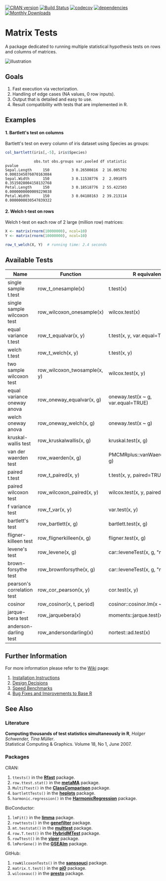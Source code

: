 [![CRAN version](http://www.r-pkg.org/badges/version/matrixTests)](https://cran.r-project.org/package=matrixTests)
[![Build Status](https://travis-ci.com/karoliskoncevicius/matrixTests.svg?branch=master)](https://travis-ci.com/karoliskoncevicius/matrixTests)
[![codecov](https://codecov.io/gh/karoliskoncevicius/matrixTests/branch/master/graph/badge.svg)](https://codecov.io/gh/karoliskoncevicius/matrixTests)
[![dependencies](https://tinyverse.netlify.com/badge/matrixTests)](https://CRAN.R-project.org/package=matrixTests)
[![Monthly Downloads](https://cranlogs.r-pkg.org/badges/matrixTests)](https://cranlogs.r-pkg.org/badges/matrixTests)

# Matrix Tests #

A package dedicated to running multiple statistical hypothesis tests on rows and columns of matrices.

![illustration](http://karolis.koncevicius.lt/data/matrixtests/illustration.png)

## Goals ##

1. Fast execution via vectorization.
2. Handling of edge cases (NA values, 0 row inputs).
3. Output that is detailed and easy to use.
4. Result compatibility with tests that are implemented in R.

## Examples ##

#### 1. Bartlett's test on columns ####

Bartlett's test on every column of iris dataset using Species as groups:

```r
col_bartlett(iris[,-5], iris$Species)
```
```
             obs.tot obs.groups var.pooled df statistic                pvalue
Sepal.Length     150          3 0.26500816  2 16.005702 0.0003345076070163084
Sepal.Width      150          3 0.11538776  2  2.091075 0.3515028004158132768
Petal.Length     150          3 0.18518776  2 55.422503 0.0000000000009229038
Petal.Width      150          3 0.04188163  2 39.213114 0.0000000030547839322
```

#### 2. Welch t-test on rows ####

Welch t-test on each row of 2 large (million row) matrices:

```r
X <- matrix(rnorm(10000000), ncol=10)
Y <- matrix(rnorm(10000000), ncol=10)

row_t_welch(X, Y)  # running time: 2.4 seconds
```

## Available Tests ##


|           Name              |           Function            |             R equivalent              |
|-----------------------------|-------------------------------|---------------------------------------|
| single sample t.test        | row_t_onesample(x)            | t.test(x)                             |
| single sample wilcoxon test | row_wilcoxon_onesample(x)     | wilcox.test(x)                        |
| equal variance t.test       | row_t_equalvar(x, y)          | t.test(x, y, var.equal=TRUE)          |
| welch t.test                | row_t_welch(x, y)             | t.test(x, y)                          |
| two sample wilcoxon test    | row_wilcoxon_twosample(x, y)  | wilcox.test(x, y)                     |
| equal variance oneway anova | row_oneway_equalvar(x, g)     | oneway.test(x ~ g, var.equal=TRUE)    |
| welch oneway anova          | row_oneway_welch(x, g)        | oneway.test(x ~ g)                    |
| kruskal-wallis test         | row_kruskalwallis(x, g)       | kruskal.test(x, g)                    |
| van der waerden test        | row_waerden(x, g)             | PMCMRplus::vanWaerdenTEST(x, g)       |
| paired t.test               | row_t_paired(x, y)            | t.test(x, y, paired=TRUE)             |
| paired wilcoxon test        | row_wilcoxon_paired(x, y)     | wilcox.test(x, y, paired=TRUE)        |
| f variance test             | row_f_var(x, y)               | var.test(x, y)                        |
| bartlett's test             | row_bartlett(x, g)            | bartlett.test(x, g)                   |
| fligner-killeen test        | row_flignerkilleen(x, g)      | fligner.test(x, g)                    |
| levene's test               | row_levene(x, g)              | car::leveneTest(x, g, "mean")         |
| brown-forsythe test         | row_brownforsythe(x, g)       | car::leveneTest(x, g, "median")       |
| pearson's correlation test  | row_cor_pearson(x, y)         | cor.test(x, y)                        |
| cosinor                     | row_cosinor(x, t, period)     | cosinor::cosinor.lm(x ~ t, period)    |
| jarque-bera test            | row_jarquebera(x)             | moments::jarque.test(x)               |
| anderson-darling test       | row_andersondarling(x)        | nortest::ad.test(x)                   |


## Further Information ##

For more information please refer to the [Wiki](https://github.com/karoliskoncevicius/matrixTests/wiki) page:

1. [Installation Instructions](https://github.com/karoliskoncevicius/matrixTests/wiki/Installation)
2. [Design Decisions](https://github.com/karoliskoncevicius/matrixTests/wiki/Design-Decisions)
3. [Speed Benchmarks](https://github.com/karoliskoncevicius/matrixTests/wiki/Benchmarks)
4. [Bug Fixes and Improvements to Base R](https://github.com/karoliskoncevicius/matrixTests/wiki/Bug-Fixes-and-Improvements-to-Base-R)

## See Also ##

### Literature ###

**Computing thousands of test statistics simultaneously in R**, *Holger Schwender, Tina Müller*.\
Statistical Computing & Graphics. Volume 18, No 1, June 2007.

### Packages ###

CRAN:

1. `ttests()` in the [**Rfast**](https://CRAN.R-project.org/package=Rfast) package.
2. `row.ttest.stat()` in the [**metaMA**](https://CRAN.R-project.org/package=metaMA) package.
3. `MultiTtest()` in the [**ClassComparison**](https://CRAN.R-project.org/package=ClassComparison) package.
4. `bartlettTests()` in the [**heplots**](https://CRAN.R-project.org/package=heplots) package.
5. `harmonic.regression()` in the [**HarmonicRegression**](https://CRAN.R-project.org/package=HarmonicRegression) package.

BioConductor:

1. `lmFit()` in the [**limma**](https://bioconductor.org/packages/release/bioc/html/limma.html) package.
2. `rowttests()` in the [**genefilter**](https://bioconductor.org/packages/release/bioc/html/genefilter.html) package.
3. `mt.teststat()` in the [**multtest**](https://www.bioconductor.org/packages/release/bioc/html/multtest.html) package.
4. `row.T.test()` in the [**HybridMTest**](https://www.bioconductor.org/packages/release/bioc/html/HybridMTest.html) package.
5. `rowTtest()` in the [**viper**](https://bioconductor.org/packages/release/bioc/html/viper.html) package.
6. `lmPerGene()` in the [**GSEAlm**](https://www.bioconductor.org/packages/release/bioc/html/GSEAlm.html) package.

GitHub:

1. `rowWilcoxonTests()` in the [**sanssouci**](https://github.com/pneuvial/sanssouci) package.
2. `matrix.t.test()` in the [**pi0**](https://github.com/gitlongor/pi0) package.
3. `wilcoxauc()` in the [**presto**](https://github.com/immunogenomics/presto) package.
